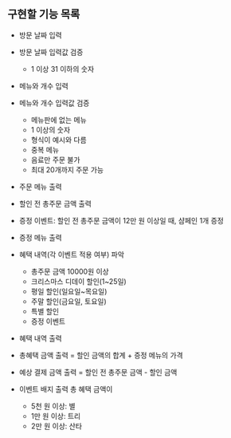 ## 구현할 기능 목록
- 방문 날짜 입력
- 방문 날짜 입력값 검증
    - 1 이상 31 이하의 숫자
    
- 메뉴와 개수 입력
- 메뉴와 개수 입력값 검증
    - 메뉴판에 없는 메뉴
    - 1 이상의 숫자
    - 형식이 예시와 다름
    - 중복 메뉴
    - 음료만 주문 불가
    - 최대 20개까지 주문 가능
- 주문 메뉴 출력

- 할인 전 총주문 금액 출력

- 증정 이벤트: 할인 전 총주문 금액이 12만 원 이상일 때, 샴페인 1개 증정
- 증정 메뉴 출력

- 혜택 내역(각 이벤트 적용 여부) 파악
    - 총주문 금액 10000원 이상
    - 크리스마스 디데이 할인(1~25일)
    - 평일 할인(일요일~목요일)
    - 주말 할인(금요일, 토요일)
    - 특별 할인
    - 증정 이벤트
- 혜택 내역 출력

- 총혜택 금액 출력 = 할인 금액의 합계 + 증정 메뉴의 가격

- 예상 결제 금액 출력 = 할인 전 총주문 금액 - 할인 금액

- 이벤트 배지 출력
    총 혜택 금액이
    - 5천 원 이상: 별
    - 1만 원 이상: 트리
    - 2만 원 이상: 산타
